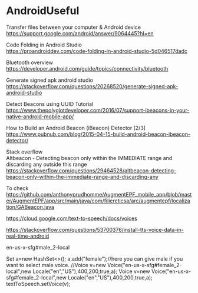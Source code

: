 # AndroidUseful

Transfer files between your computer & Android device <br />
https://support.google.com/android/answer/9064445?hl=en <br />

Code Folding in Android Studio <br />
https://proandroiddev.com/code-folding-in-android-studio-5d046517dadc <br />

Bluetooth overview<br />
https://developer.android.com/guide/topics/connectivity/bluetooth <br />

Generate signed apk android studio<br />
https://stackoverflow.com/questions/20268520/generate-signed-apk-android-studio <br />

Detect Beacons using UUID Tutorial<br />
https://www.thepolyglotdeveloper.com/2016/07/support-ibeacons-in-your-native-android-mobile-app/<br />

How to Build an Android Beacon (iBeacon) Detector [2/3] <br />
https://www.pubnub.com/blog/2015-04-15-build-android-beacon-ibeacon-detector/ <br />

Stack overflow <br />
Altbeacon - Detecting beacon only within the IMMEDIATE range and discarding any outside this range <br />
https://stackoverflow.com/questions/29464528/altbeacon-detecting-beacon-only-within-the-immediate-range-and-discarding-any<br />

To check <br />
https://github.com/anthonyprudhomme/AugmentEPF_mobile_app/blob/master/AugmentEPF/app/src/main/java/com/filiereticsa/arc/augmentepf/localization/GABeacon.java


https://cloud.google.com/text-to-speech/docs/voices<br />

https://stackoverflow.com/questions/53700376/install-tts-voice-data-in-real-time-android <br />

en-us-x-sfg#male_2-local <br />

Set<String> a=new HashSet<>();
                    a.add("female");//here you can give male if you want to select male voice.
                    //Voice v=new Voice("en-us-x-sfg#female_2-local",new Locale("en","US"),400,200,true,a);
                    Voice v=new Voice("en-us-x-sfg#female_2-local",new Locale("en","US"),400,200,true,a);
                    textToSpeech.setVoice(v);
